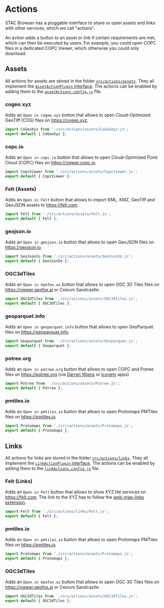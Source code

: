 # Actions

STAC Browser has a pluggable interface to share or open assets and links with other services, which we call "actions".

An action adds a button to an asset or link if certain requirements are met, which can then be executed by users.
For example, you could open COPC files in a dedicated COPC Viewer, which otherwise you could only download.

## Assets

All actions for assets are stored in the folder [`src/actions/assets`](../src/actions/assets).
They all implement the [`AssetActionPlugin` interface](../src/actions/AssetActionPlugin.js).
The actions can be enabled by adding them to the [`assetActions.config.js`](../assetActions.config.js) file.

### cogeo.xyz

Adds an `Open in cogeo.xyz` button that allows to open Cloud-Optimized GeoTiff (COG) files on <https://cogeo.xyz>.

```js
import CoGeoXyz from './src/actions/assets/CoGeoXyz.js';
export default { CoGeoXyz };
```

### copc.io

Adds an `Open in copc.io` button that allows to open Cloud-Optimized Point Cloud (COPC) files on <https://viewer.copc.io>.

```js
import CopcViewer from './src/actions/assets/CopcViewer.js';
export default { CopcViewer };
```

### Felt (Assets)

Adds an `Open in Felt` button that allows to import KML, KMZ, GeoTiff and GeoJSON assets to <https://felt.com>.

```js
import Felt from './src/actions/assets/Felt.js';
export default { Felt };
```

### geojson.io

Adds an `Open in geojson.io` button that allows to open GeoJSON files on <https://geojson.io>.

```js
import GeoJsonIo from './src/actions/assets/GeoJsonIo.js';
export default { GeoJsonIo };
```

### OGC3dTiles

Adds an `Open in Geofox.ai` button that allows to open OGC 3D Tiles files on <https://viewer.geofox.ai> or Cesium Sandcastle.

```js
import OGC3dTiles from './src/actions/assets/OGC3dTiles.js';
export default { OGC3dTiles };
```

### geoparquet.info

Adds an `Open in geoparquet.info` button that allows to open GeoParquet files on <https://geoparquet.info>.

```js
import Geoparquet from './src/actions/assets/Geoparquet.js';
export default { Geoparquet };
```

### potree.org

Adds an `Open in potree.org` button that allows to open COPC and Potree files on <https://potree.org> (via [Darren Wiens](https://mpc-copc-viewer.netlify.app) or [Iconem](https://3d.iconem.com/tools/load_potree_project_from_urlparam.html) apps)

```js
import Potree from './src/actions/assets/Potree.js';
export default { Potree };
```

### pmtiles.io

Adds an `Open in pmtiles.io` button that allows to open Protomaps PMTiles files on <https://pmtiles.io>.

```js
import Protomaps from './src/actions/assets/Protomaps.js';
export default { Protomaps };
```



## Links

All actions for links are stored in the folder [`src/actions/links`](../src/actions/links).
They all implement the [`LinkActionPlugin` interface](../src/actions/LinkActionPlugin.js).
The actions can be enabled by adding them to the [`linkActions.config.js`](../linkActions.config.js) file.

### Felt (Links)

Adds an `Open in Felt` button that allows to show XYZ tile services on <https://felt.com>.
The link to the XYZ has to follow the [web-map-links extension](https://github.com/stac-extensions/web-map-links/blob/v1.0.0/README.md#xyz).

```js
import Felt from './src/actions/links/Felt.js';
export default { Felt };
```

### pmtiles.io

Adds an `Open in pmtiles.io` button that allows to open Protomaps PMTiles files on <https://pmtiles.io>.

```js
import Protomaps from './src/actions/assets/Protomaps.js';
export default { Protomaps };
```

### OGC3dTiles

Adds an `Open in Geofox.ai` button that allows to open OGC 3D Tiles files on <https://viewer.geofox.ai> or Cesium Sandcastle.

```js
import OGC3dTiles from './src/actions/assets/OGC3dTiles.js';
export default { OGC3dTiles };
```
